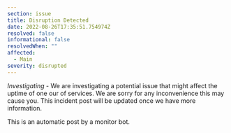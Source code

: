 ```yaml
---
section: issue
title: Disruption Detected
date: 2022-08-26T17:35:51.754974Z
resolved: false
informational: false
resolvedWhen: ""
affected:
  - Main
severity: disrupted
---
```

*Investigating* - We are investigating a potential issue that might affect the uptime of one our of services. We are sorry for any inconvenience this may cause you. This incident post will be updated once we have more information.

This is an automatic post by a monitor bot.
        